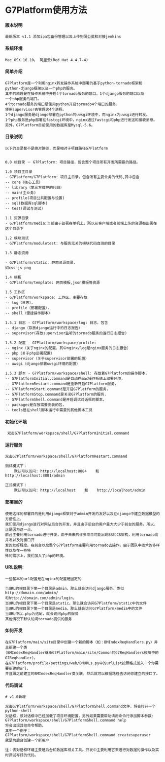# G7Platform使用方法

#### 版本说明
```
最新版本 v1.1 添加ipa包备份管理以及上传到蒲公英和对接jenkins
```

#### 系统环境

```
Mac OSX 10.10， 阿里云(Red Hat 4.4.7-4)
```

#### 简单介绍

	G7Platform是一个利用nginx转发操作系统中部署的基于python-tornado框架和
	python-django框架以及一个php的服务。
	其中的原理是在操作系统中开启4个tornado服务的端口，1个django服务的端口以及
	一个php服务的端口。
	4个tornado服务的端口是使用python开启tornado4个端口的服务，
	使用supervisor去管理这4个进程。
	1个django服务是django部署在python的uwsgi环境中，而nginx为uwsgi进行转发。
	1个php服务是php部署在fastcgi环境中，nginx通过fastcgi和php进行发送和接收消息。
	另外，G7Platform目前使用的数据库是Mysql-5.6。

#### 目录说明

	以下的目录都不是绝对路径，而是相对于项目路径G7Platform

```

0.0 根目录 － G7Platform: 项目路径，包含整个项目所有开发所需要的路径。

1.0 项目主目录
- G7Platform/G7Platform: 项目主目录，包含所有主要业务的代码,其中包含
-- core（核心工具）
-- library（第三方维护的代码）
-- main(主业务)
-- profile(项目公共配置与设置)
-- sql(数据库sql脚本)
-- test(调试与测试)

1.1 资源目录
- G7Platform/media:当前由于部署在单机上，所以从客户端或者前端上传的资源都部署在这个目录下

1.2 模块测试
- G7Platform/moduletest: 与服务无关的模块代码自测的目录

1.3 静态资源

- G7Platform/static: 静态资源目录，
如css js png

1.4 模板
- G7Platform/template: 网页模板,json模板等资源

1.5 工作区
- G7Platform/workspace: 工作区，主要存放
-- log（日志），
-- profile（部署配置），
-- shell（便捷操作脚本）

1.5.1 日志 - G7Platform/workspace/log: 日志，包含
-- django（存放django运行中的日志报告）
-- supervisor(存放supervisor监听的tornado服务的运行日志报告)

1.5.2 配置 - G7Platform/workspace/profile:
-- nginx（关于nginx的配置，其中nginx/log是nginx服务的日志报告）
-- php（关于php部署配置）
-- supervisor（关于supervisor部署的配置）
-- uwsgi（django部署uwsgi环境的配置）

1.5.3 脚本 - G7Platform/workspace/shell: 存放着G7Platform的操作脚本，
-- G7PlatformInitial.command是自动在mac操作系统上部署环境，
-- G7PlatformRestart.command是重新开启G7Platform服务，
-- G7PlatformStart.command是开启G7Platform的服务，
-- G7PlatformStop.command是关闭G7Platform的服务，
-- G7PlatformShell.command是开启调试对话框的脚本，
-- packages是存放需要安装的包，
-- tools是在shell脚本运行中需要的其他脚本工具
```
#### 初始化环境

	 双击G7Platform/workspace/shell/G7PlatformInitial.command

#### 运行服务

	双击G7Platform/workspace/shell/G7PlatformRestart.command

	测试模式下：
		默认可以访问: http://localhost:8884    和    http://localhost:8881/admin

	正式模式下：
		默认可以访问: http://localhost    和    http://localhost/admin

#### 部署目的

	使用这样的部署目的是利用django框架对于admin开发的友好以及在django中建立数据模型的方便性上，
	我们使用django进行对网站后台的开发，并且由于后台的用户量大大少于前台的服务。所以，正是因为这一点，
	前台主要利用tornado进行开发，由于未来的许多项目可能出现BS和CS架构，利用tornado高并发以及对接口开
	发的友好程度。在前台以及整个G7Platform主要利用tornado去操作。由于团队中技术的多样性以及在一些特
	殊的需求上，我们加入了php的环境。

#### URL说明:

	一些基本的url配置是在nginx的配置是固定的

	当URL的根目录下第一个目录是admin，那么就会访问django服务，类似http://domain.com/admin/
	和http://domain.com/admin/login，
	当URL的根目录下第一个目录是static，那么就会访问G7Platform/static中的文件
	当URL的根目录下第一个目录是media，那么就会访问G7Platform/media中的文件
	当URL中以.php为结尾，就会访问php的服务
	其他情况下默认访问tornado提供的服务

#### 如何开发

	在G7Platform/main/site目录中创建一个新的脚本（如：BMIndexReqHandlers.py）并且新建一个类
	(BMIndexReqHandler继承G7Platform/main/site/Common的G7ReqHandlers模块中的G7ReqHandler)，
	在G7Platform/profile/settings/web/BMURLs.py中的urlList按照格式加入一个你需要新建的url，
	并且跟之前建立的BMIndexReqHandler类关联，然后就可以根据路径去访问你建立的接口了。

#### 代码调试

	# v1.0新增

	双击G7Platform/workspace/shell/G7PlatformShell.command文件，将会打开一个python-shell
	对话框，该对话框中已经加载了项目环境配置，另外如果需要帮助请用命令行添加脚本参数:
	G7Platform/workspace/shell/G7PlatformShell.command help
	将会出现其他命令帮助，
	其中一个例子：
	G7Platform/workspace/shell/G7PlatformShell.command createsuperuser
	就是为后台创建一个新用户

	注：该对话框环境主要是后台和数据库相关工具。开发中主要利用它来进行对数据的操作以及实时调试写好的代码。
